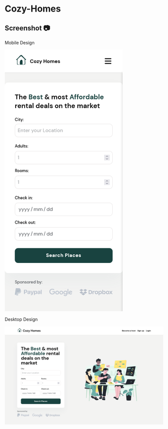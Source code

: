 # Cozy-Homes

## Screenshot 📷

Mobile Design

![Mobile Design](./src/assets/cozy-homes-mobile-design.png)

Desktop Design

![Desktop Design](./src/assets/cozy-homes-desktop-design.png)
